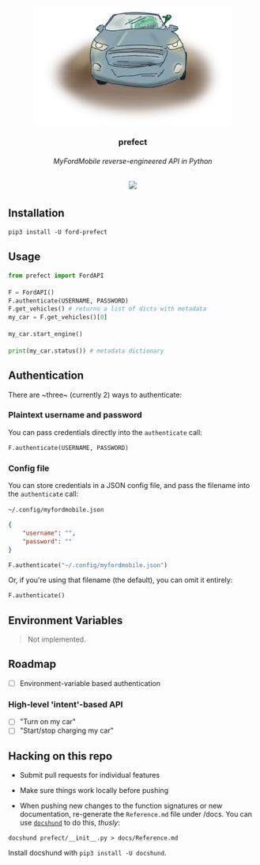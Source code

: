 <p align=center><img align=center src='prefect.png' width=400 /></p>
<h3 align=center>prefect</h3>
<h6 align=center>MyFordMobile reverse-engineered API in Python</h6>
<h6 align=center><a href="https://sonarcloud.io/dashboard?id=PyMyFord_perfect"><img src="https://sonarcloud.io/api/project_badges/measure?project=PyMyFord_perfect&metric=alert_status" /></a></h6>

## Installation

```
pip3 install -U ford-prefect
```

## Usage

```python
from prefect import FordAPI

F = FordAPI()
F.authenticate(USERNAME, PASSWORD)
F.get_vehicles() # returns a list of dicts with metadata
my_car = F.get_vehicles()[0]

my_car.start_engine()

print(my_car.status()) # metadata dictionary
```

## Authentication

There are ~three~ (currently 2) ways to authenticate:

### Plaintext username and password

You can pass credentials directly into the `authenticate` call:
```python
F.authenticate(USERNAME, PASSWORD)
```

### Config file
You can store credentials in a JSON config file, and pass the filename into the `authenticate` call:

`~/.config/myfordmobile.json`
```json
{
    "username": "",
    "password": ""
}
```

```python
F.authenticate("~/.config/myfordmobile.json")
```

Or, if you're using that filename (the default), you can omit it entirely:
```python
F.authenticate()
```

## Environment Variables

> Not implemented.


## Roadmap

- [ ] Environment-variable based authentication


### High-level 'intent'-based API
- [ ] "Turn on my car"
- [ ] "Start/stop charging my car"

## Hacking on this repo

- Submit pull requests for individual features
- Make sure things work locally before pushing

- When pushing new changes to the function signatures or new documentation, re-generate the `Reference.md` file under /docs. You can use [`docshund`](https://github.com/FitMango/docshund) to do this, *thusly*:

```shell
docshund prefect/__init__.py > docs/Reference.md
```

Install docshund with `pip3 install -U docshund`.
